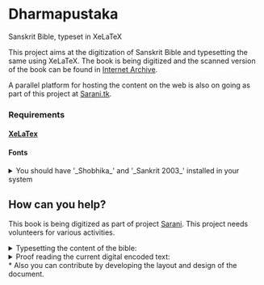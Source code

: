# Dharmapustaka
Sanskrit Bible, typeset in XeLaTeX

This project aims at the digitization of Sanskrit Bible and typesetting the same using XeLaTeX.
The book is being digitized and the scanned version of the book can be found in [Internet Archive](https://archive.org/details/dharmmapustakasy00brit).

A parallel platform for hosting the content on the web is also on going as part of this project at [Sarani.tk](http://www.sarani.tk).

### Requirements

#### [XeLaTex](https://www.latex-project.org/get/)


#### Fonts
<details>
<summary>You should have '_Shobhika_' and '_Sankrit 2003_' installed in your system</summary>
* You can download shobhika fonts from [https://github.com/Sandhi-IITBombay/Shobhika/releases]
* You can download Sanskrit 2003 font from [https://omkarananda-ashram.org/Sanskrit/sanskrit2003.zip]
</details>

## How can you help?
This book is being digitized as part of project [Sarani](http://www.sarani.tk). This project needs volunteers for various activities.

<details>
<summary>Typesetting the content of the bible:</summary>
The sources for the scanned versions are given below:
1. [New Testament](https://archive.org/details/dharmmapustakasy00brit)
2. [Old Testament Part 1](http://www.archive.org/details/holybibleinsansc00gill)
3. [Old Testament Part 2](http://www.archive.org/details/holybibleinsansc02weng)
4. [Old Testament Part 3](http://www.archive.org/details/holybibleinsansc03weng)
5. [Old Testament Part 4](http://www.archive.org/details/holybibleinsansc04weng)
</details>
<details>
<summary>Proof reading the current digital encoded text:</summary>
The sources for the scanned versions are given below:
1. [New Testament](https://archive.org/details/dharmmapustakasy00brit)
2. [Old Testament Part 1](http://www.archive.org/details/holybibleinsansc00gill)
3. [Old Testament Part 2](http://www.archive.org/details/holybibleinsansc02weng)
4. [Old Testament Part 3](http://www.archive.org/details/holybibleinsansc03weng)
5. [Old Testament Part 4](http://www.archive.org/details/holybibleinsansc04weng)
</details>
* Also you can contribute by developing the layout and design of the document.

